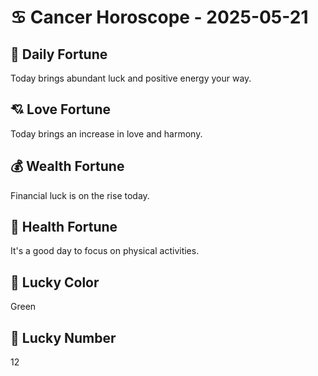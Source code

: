# ♋ Cancer Horoscope - 2025-05-21

## 🎯 Daily Fortune

Today brings abundant luck and positive energy your way.

## 💘 Love Fortune

Today brings an increase in love and harmony.

## 💰 Wealth Fortune

Financial luck is on the rise today.

## 🌱 Health Fortune

It's a good day to focus on physical activities.

## 🎨 Lucky Color

Green

## 🔢 Lucky Number

12
